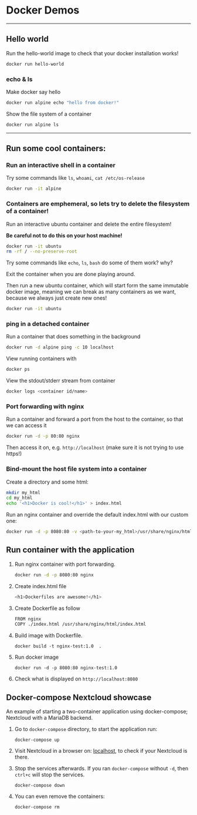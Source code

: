 # Docker Demos

---

## Hello world

Run the hello-world image to check that your docker installation works!

```sh
docker run hello-world
```

### echo & ls

Make docker say hello

```sh
docker run alpine echo "hello from docker!"
```

Show the file system of a container

```sh
docker run alpine ls
```

---

## Run some cool containers:

### Run an interactive shell in a container

Try some commands like `ls`, `whoami`, `cat /etc/os-release`

```sh
docker run -it alpine
```

### Containers are emphemeral, so lets try to delete the filesystem of a container!

Run an interactive ubuntu container and delete the entire filesystem!

**Be careful not to do this on your host machine!**

```sh
docker run -it ubuntu
rm -rf / --no-preserve-root
```

Try some commands like `echo`, `ls`, `bash` do some of them work? why?

Exit the container when you are done playing around.

Then run a new ubuntu container, which will start form the same immutable docker image, meaning we can break as many containers as we want, because we always just create new ones!

```sh
docker run -it ubuntu
```

### ping in a detached container

Run a container that does something in the background

```sh
docker run -d alpine ping -c 10 localhost
```

View running containers with

```sh
docker ps
```

View the stdout/stderr stream from container

```sh
docker logs <container id/name>
```

### Port forwarding with nginx

Run a container and forward a port from the host to the container, so that we can access it

```sh
docker run -d -p 80:80 nginx
```

Then access it on, e.g. `http://localhost` (make sure it is not trying to use https!)

### Bind-mount the host file system into a container

Create a directory and some html:

```sh
mkdir my_html
cd my_html
echo '<h1>Docker is cool!</h1>' > index.html
```

Run an nginx container and override the default index.html with our custom one:

```sh
docker run -d -p 8080:80 -v <path-to-your-my_html>/usr/share/nginx/html nginx
```

## Run container with the application

1. Run nginx container with port forwarding.
   
    ```sh
    docker run -d -p 8080:80 nginx
    ```

2. Create index.html file 
   
    ```sh
    <h1>Dockerfiles are awesome!</h1>
    ```

3. Create Dockerfile as follow

    ```sh
    FROM nginx
    COPY ./index.html /usr/share/nginx/html/index.html
    ```
   

4. Build image with Dockerfile.

    ```shell
    docker build -t nginx-test:1.0  .
    ```

5. Run docker image

    ```shell
    docker run -d -p 8080:80 nginx-test:1.0 
    ```

6. Check what is displayed on `http://localhost:8080`


## Docker-compose Nextcloud showcase

An example of starting a two-container application using docker-compose;  Nextcloud with a MariaDB backend.


1. Go to `docker-compose` directory, to start the application run:

    ```shell
    docker-compose up
    ```

2. Visit Nextcloud in a browser on: [localhost](http://localhost), to check if your Nextcloud is there.

3. Stop the services afterwards.
    If you ran `docker-compose` without `-d`, then `ctrl+c` will stop the services.

    ```shell
    docker-compose down
    ```
4. You can even remove the containers:

    ```shell
    docker-compose rm
    ```